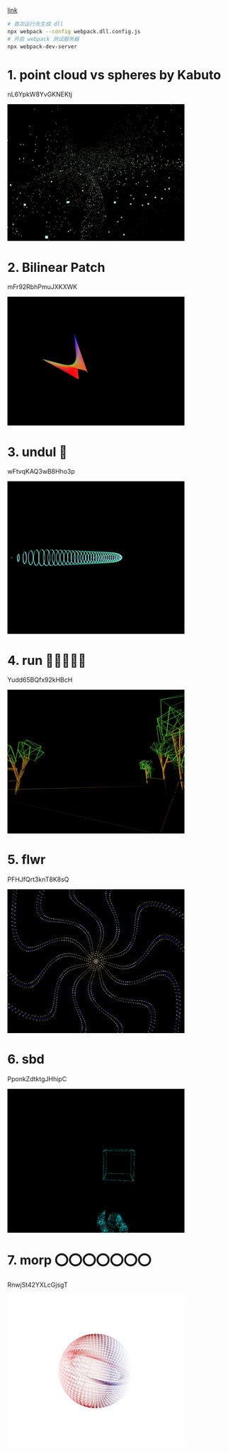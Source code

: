 [link](https://www.vertexshaderart.com/)

```bash
# 首次运行先生成 dll
npx webpack --config webpack.dll.config.js
# 开启 webpack 测试服务器
npx webpack-dev-server
```

# 1. point cloud vs spheres by Kabuto

nL6YpkW8YvGKNEKtj

![1](assets/1.png)

# 2. Bilinear Patch

mFr92RbhPmuJXKXWK

![2](assets/2.png)

# 3. undul 👾

wFtvqKAQ3wB8Hho3p

![3](assets/3.png)

# 4. run 🌳🌲🎄🎋🌴

Yudd65BQfx92kHBcH

![4](assets/4.png)

# 5. flwr

PFHJfQrt3knT8K8sQ

![5](assets/5.png)

# 6. sbd

PponkZdtktgJHhipC

![6](assets/6.png)

# 7. morp ⭕️⭕️⭕️⭕️⭕️⭕️⭕️

RnwjSt42YXLcGjsgT

![7](assets/7.jpg)